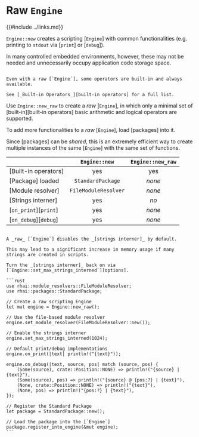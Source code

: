 Raw `Engine`
============

{{#include ../links.md}}

`Engine::new` creates a scripting [`Engine`] with common functionalities (e.g. printing to `stdout`
via [`print`] or [`debug`]).

In many controlled embedded environments, however, these may not be needed and unnecessarily occupy
application code storage space.

```admonish info.side.wide "Built-in operators"

Even with a raw [`Engine`], some operators are built-in and always available.

See [_Built-in Operators_][built-in operators] for a full list.
```

Use `Engine::new_raw` to create a _raw_ [`Engine`], in which only a minimal set of
[built-in][built-in operators] basic arithmetic and logical operators are supported.

To add more functionalities to a _raw_ [`Engine`], load [packages] into it.

Since [packages] can be _shared_, this is an extremely efficient way to create multiple instances of
the same [`Engine`] with the same set of functions.

|                       |    `Engine::new`     | `Engine::new_raw` |
| --------------------- | :------------------: | :---------------: |
| [Built-in operators]  |         yes          |        yes        |
| [Package] loaded      |  `StandardPackage`   |      _none_       |
| [Module resolver]     | `FileModuleResolver` |      _none_       |
| [Strings interner]    |         yes          |       _no_        |
| [`on_print`][`print`] |         yes          |      _none_       |
| [`on_debug`][`debug`] |         yes          |      _none_       |


```admonish warning.small "Warning: No strings interner"

A _raw_ [`Engine`] disables the _[strings interner]_ by default.

This may lead to a significant increase in memory usage if many strings are created in scripts.

Turn the _[strings interner]_ back on via [`Engine::set_max_strings_interned`][options].
```

~~~admonish example "`Engine::new` is equivalent to..."
```rust
use rhai::module_resolvers::FileModuleResolver;
use rhai::packages::StandardPackage;

// Create a raw scripting Engine
let mut engine = Engine::new_raw();

// Use the file-based module resolver
engine.set_module_resolver(FileModuleResolver::new());

// Enable the strings interner
engine.set_max_strings_interned(1024);

// Default print/debug implementations
engine.on_print(|text| println!("{text}"));

engine.on_debug(|text, source, pos| match (source, pos) {
    (Some(source), crate::Position::NONE) => println!("{source} | {text}"),
    (Some(source), pos) => println!("{source} @ {pos:?} | {text}"),
    (None, crate::Position::NONE) => println!("{text}"),
    (None, pos) => println!("{pos:?} | {text}"),
});

// Register the Standard Package
let package = StandardPackage::new();

// Load the package into the [`Engine`]
package.register_into_engine(&mut engine);
```
~~~
